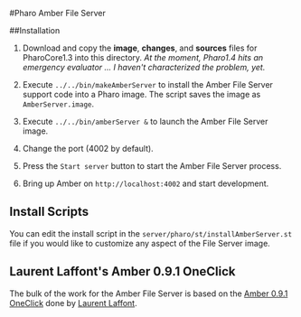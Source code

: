#Pharo Amber File Server

##Installation

 1. Download and copy the **image**, **changes**, and **sources** files for PharoCore1.3
into this directory. *At the moment, Pharo1.4 hits an emergency evaluator ... I haven't 
characterized the problem, yet.*

 2. Execute `../../bin/makeAmberServer` to install the Amber File Server support code into a Pharo image.
    The script saves the image as `AmberServer.image`.

 3. Execute `../../bin/amberServer &` to launch the Amber File Server image. 

 4. Change the port (4002 by default).
   
 5. Press the `Start server` button to start the Amber File Server process.

 6. Bring up Amber on `http://localhost:4002` and start development.

## Install Scripts

You can edit the install script in the
`server/pharo/st/installAmberServer.st` file if you would like to
customize any aspect of the File Server image.

## Laurent Laffont's Amber 0.9.1 OneClick

The bulk of the work for the Amber File Server is based on the [Amber 0.9.1 OneClick][2] done 
by [Laurent Laffont][1].

[1]: https://github.com/lolgzs
[2]: http://forum.world.st/ANN-Amber-0-9-1-OneClick-td4378569.html